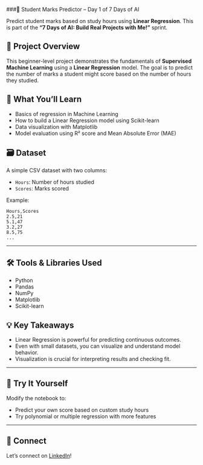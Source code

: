 
 ###🎯 Student Marks Predictor – Day 1 of 7 Days of AI

Predict student marks based on study hours using **Linear Regression**. This is part of the **“7 Days of AI: Build Real Projects with Me!”** sprint.



## 📌 Project Overview

This beginner-level project demonstrates the fundamentals of **Supervised Machine Learning** using a **Linear Regression** model. The goal is to predict the number of marks a student might score based on the number of hours they studied.



## 🧠 What You’ll Learn

* Basics of regression in Machine Learning
* How to build a Linear Regression model using Scikit-learn
* Data visualization with Matplotlib
* Model evaluation using R² score and Mean Absolute Error (MAE)



## 🗃️ Dataset

A simple CSV dataset with two columns:

* `Hours`: Number of hours studied
* `Scores`: Marks scored

Example:

```csv
Hours,Scores
2.5,21
5.1,47
3.2,27
8.5,75
...
```

---

## 🛠️ Tools & Libraries Used

* Python
* Pandas
* NumPy
* Matplotlib
* Scikit-learn


## 💡 Key Takeaways

* Linear Regression is powerful for predicting continuous outcomes.
* Even with small datasets, you can visualize and understand model behavior.
* Visualization is crucial for interpreting results and checking fit.

---

## 🎯 Try It Yourself

Modify the notebook to:

* Predict your own score based on custom study hours
* Try polynomial or multiple regression with more features

---


## 🔗 Connect

Let’s connect on [LinkedIn](https://www.linkedin.com/in/jaisatyaabhiram)!
